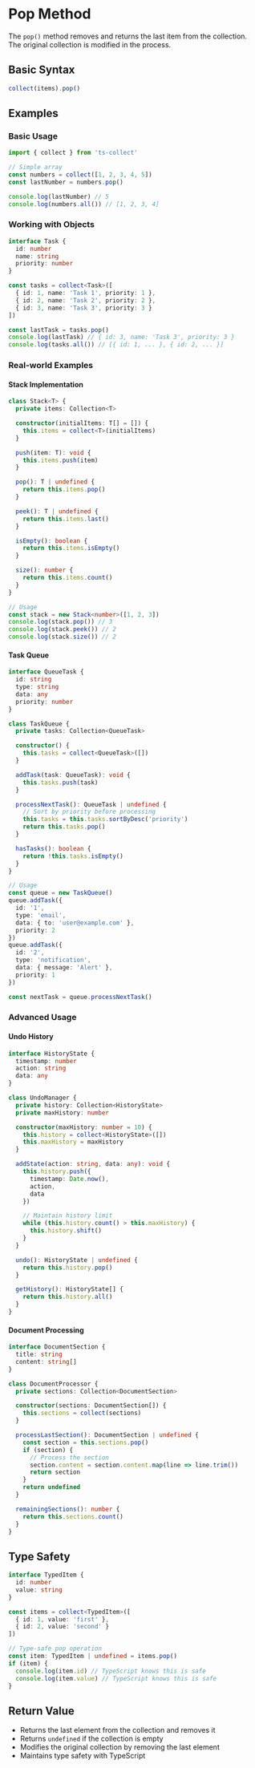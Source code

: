 # Pop Method

The `pop()` method removes and returns the last item from the collection. The original collection is modified in the process.

## Basic Syntax

```typescript
collect(items).pop()
```

## Examples

### Basic Usage

```typescript
import { collect } from 'ts-collect'

// Simple array
const numbers = collect([1, 2, 3, 4, 5])
const lastNumber = numbers.pop()

console.log(lastNumber) // 5
console.log(numbers.all()) // [1, 2, 3, 4]
```

### Working with Objects

```typescript
interface Task {
  id: number
  name: string
  priority: number
}

const tasks = collect<Task>([
  { id: 1, name: 'Task 1', priority: 1 },
  { id: 2, name: 'Task 2', priority: 2 },
  { id: 3, name: 'Task 3', priority: 3 }
])

const lastTask = tasks.pop()
console.log(lastTask) // { id: 3, name: 'Task 3', priority: 3 }
console.log(tasks.all()) // [{ id: 1, ... }, { id: 2, ... }]
```

### Real-world Examples

#### Stack Implementation

```typescript
class Stack<T> {
  private items: Collection<T>

  constructor(initialItems: T[] = []) {
    this.items = collect<T>(initialItems)
  }

  push(item: T): void {
    this.items.push(item)
  }

  pop(): T | undefined {
    return this.items.pop()
  }

  peek(): T | undefined {
    return this.items.last()
  }

  isEmpty(): boolean {
    return this.items.isEmpty()
  }

  size(): number {
    return this.items.count()
  }
}

// Usage
const stack = new Stack<number>([1, 2, 3])
console.log(stack.pop()) // 3
console.log(stack.peek()) // 2
console.log(stack.size()) // 2
```

#### Task Queue

```typescript
interface QueueTask {
  id: string
  type: string
  data: any
  priority: number
}

class TaskQueue {
  private tasks: Collection<QueueTask>

  constructor() {
    this.tasks = collect<QueueTask>([])
  }

  addTask(task: QueueTask): void {
    this.tasks.push(task)
  }

  processNextTask(): QueueTask | undefined {
    // Sort by priority before processing
    this.tasks = this.tasks.sortByDesc('priority')
    return this.tasks.pop()
  }

  hasTasks(): boolean {
    return !this.tasks.isEmpty()
  }
}

// Usage
const queue = new TaskQueue()
queue.addTask({
  id: '1',
  type: 'email',
  data: { to: 'user@example.com' },
  priority: 2
})
queue.addTask({
  id: '2',
  type: 'notification',
  data: { message: 'Alert' },
  priority: 1
})

const nextTask = queue.processNextTask()
```

### Advanced Usage

#### Undo History

```typescript
interface HistoryState {
  timestamp: number
  action: string
  data: any
}

class UndoManager {
  private history: Collection<HistoryState>
  private maxHistory: number

  constructor(maxHistory: number = 10) {
    this.history = collect<HistoryState>([])
    this.maxHistory = maxHistory
  }

  addState(action: string, data: any): void {
    this.history.push({
      timestamp: Date.now(),
      action,
      data
    })

    // Maintain history limit
    while (this.history.count() > this.maxHistory) {
      this.history.shift()
    }
  }

  undo(): HistoryState | undefined {
    return this.history.pop()
  }

  getHistory(): HistoryState[] {
    return this.history.all()
  }
}
```

#### Document Processing

```typescript
interface DocumentSection {
  title: string
  content: string[]
}

class DocumentProcessor {
  private sections: Collection<DocumentSection>

  constructor(sections: DocumentSection[]) {
    this.sections = collect(sections)
  }

  processLastSection(): DocumentSection | undefined {
    const section = this.sections.pop()
    if (section) {
      // Process the section
      section.content = section.content.map(line => line.trim())
      return section
    }
    return undefined
  }

  remainingSections(): number {
    return this.sections.count()
  }
}
```

## Type Safety

```typescript
interface TypedItem {
  id: number
  value: string
}

const items = collect<TypedItem>([
  { id: 1, value: 'first' },
  { id: 2, value: 'second' }
])

// Type-safe pop operation
const item: TypedItem | undefined = items.pop()
if (item) {
  console.log(item.id) // TypeScript knows this is safe
  console.log(item.value) // TypeScript knows this is safe
}
```

## Return Value

- Returns the last element from the collection and removes it
- Returns `undefined` if the collection is empty
- Modifies the original collection by removing the last element
- Maintains type safety with TypeScript
